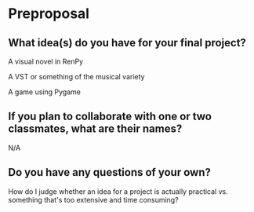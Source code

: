 # Preproposal

## What idea(s) do you have for your final project?

A visual novel in RenPy

A VST or something of the musical variety

A game using Pygame

## If you plan to collaborate with one or two classmates, what are their names?

N/A

## Do you have any questions of your own?

How do I judge whether an idea for a project is actually practical vs. something that's too extensive and time consuming? 
